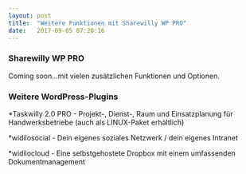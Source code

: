 ```yaml
---
layout: post
title:  "Weitere Funktionen mit Sharewilly WP PRO"
date:   2017-09-05 07:20:16
---
```



### Sharewilly WP PRO

Coming soon...mit vielen zusätzlichen Funktionen und Optionen.

### Weitere WordPress-Plugins

*Taskwilly 2.0 PRO - Projekt-, Dienst-, Raum und Einsatzplanung für Handwerksbetriebe (auch als LINUX-Paket erhältlich)

*widilosocial - Dein eigenes soziales Netzwerk / dein eigenes Intranet

*widilocloud - Eine selbstgehostete Dropbox mit einem umfassenden Dokumentmanagement
